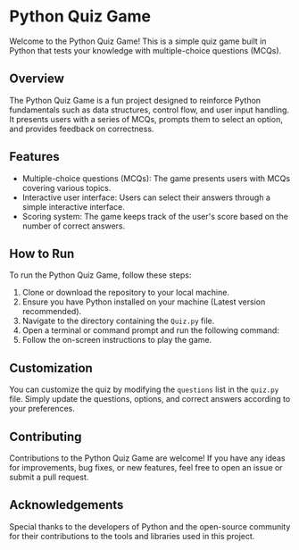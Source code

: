 # Python Quiz Game

Welcome to the Python Quiz Game! This is a simple quiz game built in Python that tests your knowledge with multiple-choice questions (MCQs).

## Overview

The Python Quiz Game is a fun project designed to reinforce Python fundamentals such as data structures, control flow, and user input handling.
 It presents users with a series of MCQs, prompts them to select an option, and provides feedback on correctness.

## Features

- Multiple-choice questions (MCQs): The game presents users with MCQs covering various topics.
- Interactive user interface: Users can select their answers through a simple interactive interface.
- Scoring system: The game keeps track of the user's score based on the number of correct answers.

## How to Run

To run the Python Quiz Game, follow these steps:

1. Clone or download the repository to your local machine.
2. Ensure you have Python installed on your machine (Latest version recommended).
3. Navigate to the directory containing the `Quiz.py` file.
4. Open a terminal or command prompt and run the following command:
5. Follow the on-screen instructions to play the game.

## Customization

You can customize the quiz by modifying the `questions` list in the `quiz.py` file. Simply update the questions, options, and correct answers according to your preferences.

## Contributing

Contributions to the Python Quiz Game are welcome! If you have any ideas for improvements, bug fixes, or new features, feel free to open an issue or submit a pull request.

## Acknowledgements

Special thanks to the developers of Python and the open-source community for their contributions to the tools and libraries used in this project.

